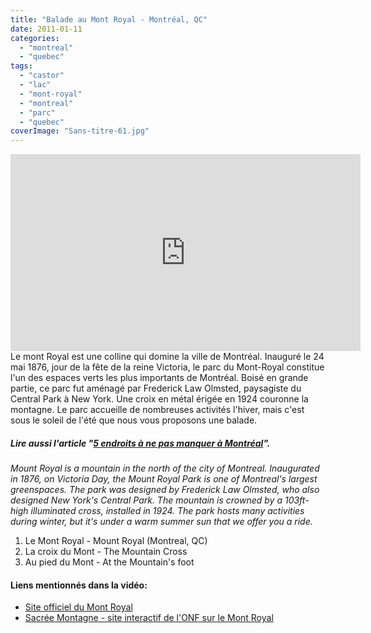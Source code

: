 ```yaml
---
title: "Balade au Mont Royal - Montréal, QC"
date: 2011-01-11
categories: 
  - "montreal"
  - "quebec"
tags: 
  - "castor"
  - "lac"
  - "mont-royal"
  - "montreal"
  - "parc"
  - "quebec"
coverImage: "Sans-titre-61.jpg"
---
```

<center>
<iframe src="https://www.youtube.com/embed/-ex5eTINeO8" width="560" height="315" frameborder="0" allowfullscreen="allowfullscreen"></iframe>
</center>
Le mont Royal est une colline qui domine la ville de Montréal. Inauguré le 24 mai 1876, jour de la fête de la reine Victoria, le parc du Mont-Royal constitue l'un des espaces verts les plus importants de Montréal. Boisé en grande partie, ce parc fut aménagé par Frederick Law Olmsted, paysagiste du Central Park à New York. Une croix en métal érigée en 1924 couronne la montagne. Le parc accueille de nombreuses activités l'hiver, mais c'est sous le soleil de l'été que nous vous proposons une balade.

##### Lire aussi l'article "[5 endroits à ne pas manquer à Montréal](https://www.noteauvoyageur.eu/5-endroits-a-ne-pas-manquer-a-montreal/)".

_Mount Royal is a mountain in the north of the city of Montreal. Inaugurated in 1876, on Victoria Day, the Mount Royal Park is one of Montreal's largest greenspaces. The park was designed by Frederick Law Olmsted, who also designed New York's Central Park. The mountain is crowned by a 103ft-high illuminated cross, installed in 1924. The park hosts many activities during winter, but it's under a warm summer sun that we offer you a ride._

1. Le Mont Royal - Mount Royal (Montreal, QC)
2. La croix du Mont - The Mountain Cross
3. Au pied du Mont - At the Mountain's foot

#### Liens mentionnés dans la vidéo:

- [Site officiel du Mont Royal](http://www.lemontroyal.qc.ca/fr/connaitre-le-mont-royal/accueil.sn)
- [Sacrée Montagne - site interactif de l'ONF sur le Mont Royal](http://sacreemontagne.onf.ca/)
